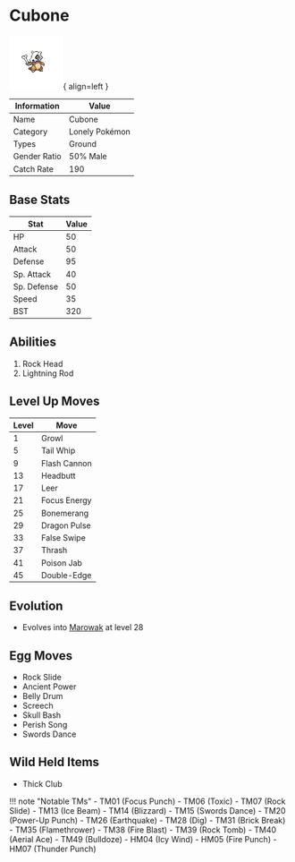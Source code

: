 # Cubone

![Cubone](../images/pokemon/104.png){ align=left }

| Information | Value |
|------------|--------|
| Name | Cubone |
| Category | Lonely Pokémon |
| Types | Ground |
| Gender Ratio | 50% Male |
| Catch Rate | 190 |

## Base Stats

| Stat | Value |
|------|-------|
| HP | 50 |
| Attack | 50 |
| Defense | 95 |
| Sp. Attack | 40 |
| Sp. Defense | 50 |
| Speed | 35 |
| BST | 320 |

## Abilities
1. Rock Head
2. Lightning Rod

## Level Up Moves
| Level | Move |
|-------|------|
| 1 | Growl |
| 5 | Tail Whip |
| 9 | Flash Cannon |
| 13 | Headbutt |
| 17 | Leer |
| 21 | Focus Energy |
| 25 | Bonemerang |
| 29 | Dragon Pulse |
| 33 | False Swipe |
| 37 | Thrash |
| 41 | Poison Jab |
| 45 | Double-Edge |

## Evolution
- Evolves into [Marowak](105-marowak.md) at level 28

## Egg Moves
- Rock Slide
- Ancient Power
- Belly Drum
- Screech
- Skull Bash
- Perish Song
- Swords Dance

## Wild Held Items
- Thick Club

!!! note "Notable TMs"
    - TM01 (Focus Punch)
    - TM06 (Toxic)
    - TM07 (Rock Slide)
    - TM13 (Ice Beam)
    - TM14 (Blizzard)
    - TM15 (Swords Dance)
    - TM20 (Power-Up Punch)
    - TM26 (Earthquake)
    - TM28 (Dig)
    - TM31 (Brick Break)
    - TM35 (Flamethrower)
    - TM38 (Fire Blast)
    - TM39 (Rock Tomb)
    - TM40 (Aerial Ace)
    - TM49 (Bulldoze)
    - HM04 (Icy Wind)
    - HM05 (Fire Punch)
    - HM07 (Thunder Punch)
